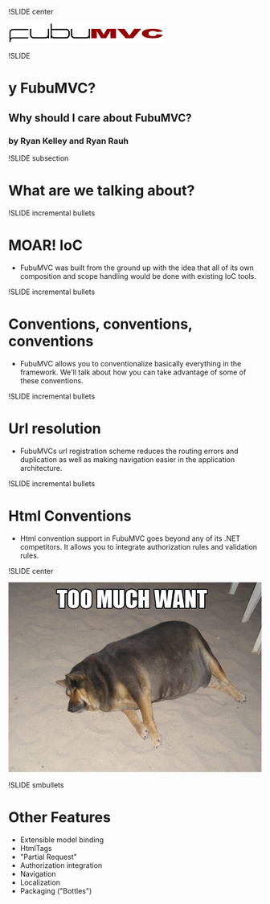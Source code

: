 !SLIDE center 

![logo](logo.png)

!SLIDE

# y FubuMVC? #

## Why should I care about FubuMVC? ##

### by Ryan Kelley and Ryan Rauh ###

!SLIDE subsection

# What are we talking about? #

!SLIDE incremental bullets

# MOAR! IoC #

* FubuMVC was built from the ground up with the idea that all of its own composition and scope handling would be done with existing IoC tools.


!SLIDE incremental bullets 

# Conventions, conventions, conventions #

* FubuMVC allows you to conventionalize basically everything in the framework. We'll talk about how you can take advantage of some of these conventions.

!SLIDE incremental bullets

# Url resolution #

* FubuMVCs url registration scheme reduces the routing errors and duplication as well as making navigation easier in the application architecture.


!SLIDE incremental bullets

# Html Conventions

* Html convention support in FubuMVC goes beyond any of its .NET competitors. It allows you to integrate authorization rules and validation rules.

!SLIDE center

![TOO MUCH WANT](391_too_much_want.jpg)

!SLIDE smbullets

# Other Features

* Extensible model binding
* HtmlTags
* "Partial Request"
* Authorization integration
* Navigation 
* Localization
* Packaging ("Bottles")
